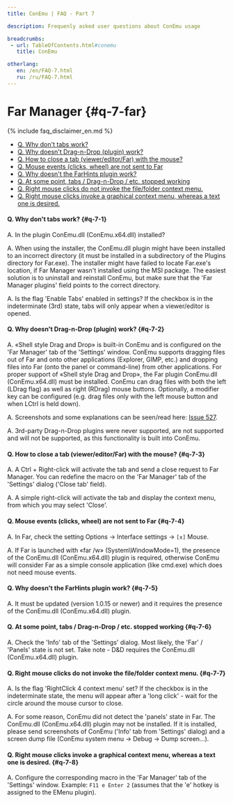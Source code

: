 ```yaml
---
title: ConEmu | FAQ - Part 7

description: Frequenly asked user questions about ConEmu usage

breadcrumbs:
 - url: TableOfContents.html#conemu
   title: ConEmu

otherlang:
   en: /en/FAQ-7.html
   ru: /ru/FAQ-7.html
---
```


# Far Manager  {#q-7-far}

{% include faq_disclaimer_en.md %}

* [Q. Why don't tabs work?](#q-7-1)
* [Q. Why doesn't Drag-n-Drop (plugin) work?](#q-7-2)
* [Q. How to close a tab (viewer/editor/Far) with the mouse?](#q-7-3)
* [Q. Mouse events (clicks, wheel) are not sent to Far](#q-7-4)
* [Q. Why doesn't the FarHints plugin work?](#q-7-5)
* [Q. At some point, tabs / Drag-n-Drop / etc. stopped working](#q-7-6)
* [Q. Right mouse clicks do not invoke the file/folder context menu.](#q-7-7)
* [Q. Right mouse clicks invoke a graphical context menu, whereas a text one is desired.](#q-7-8)





#### Q. Why don't tabs work?   {#q-7-1}

A. In the plugin ConEmu.dll (ConEmu.x64.dll) installed?

A. When using the installer, the ConEmu.dll plugin might have been installed to an incorrect directory (it must be installed in a subdirectory of the Plugins directory for Far.exe). The installer might have failed to locate Far.exe's location, if Far Manager wasn't installed using the MSI package. The easiest solution is to uninstall and reinstall ConEmu, but make sure that the 'Far Manager plugins' field points to the correct directory.

A. Is the flag 'Enable Tabs' enabled in settings? If the checkbox is in the indeterminate (3rd) state, tabs will only appear when a viewer/editor is opened.



#### Q. Why doesn't Drag-n-Drop (plugin) work?   {#q-7-2}

A. «Shell style Drag and Drop» is built-in ConEmu and is configured on the 'Far Manager' tab of the 'Settings' window. ConEmu supports dragging files out of Far and onto other applications (Explorer, GIMP, etc.) and dropping files into Far (onto the panel or command-line) from other applications. For proper support of «Shell style Drag and Drop», the Far plugin ConEmu.dll (ConEmu.x64.dll) must be installed. ConEmu can drag files with both the left (LDrag flag) as well as right (RDrag) mouse buttons. Optionally, a modifier key can be configured (e.g. drag files only with the left mouse button and when LCtrl is held down).

A. Screenshots and some explanations can be seen/read here:
[Issue 527](http://github.com/Maximus5/conemu-old-issues/issues/527).

A. 3rd-party Drag-n-Drop plugins were never supported, are not supported and will not be supported, as this functionality is built into ConEmu.



#### Q. How to close a tab (viewer/editor/Far) with the mouse?   {#q-7-3}

A. A Ctrl + Right-click will activate the tab and send a close request to Far Manager. You can redefine the macro on the 'Far Manager' tab of the 'Settings' dialog ('Close tab' field).

A. A simple right-click will activate the tab and display the context menu, from which you may select 'Close'.



#### Q. Mouse events (clicks, wheel) are not sent to Far   {#q-7-4}

A. In Far, check the setting Options -> Interface settings -> `[x]` Mouse.

A. If Far is launched with «far /w» (System\WindowMode=1), the presence of the ConEmu.dll (ConEmu.x64.dll) plugin is required, otherwise ConEmu will consider Far as a simple console application (like cmd.exe) which does not need mouse events.



#### Q. Why doesn't the FarHints plugin work?   {#q-7-5}

A. It must be updated (version 1.0.15 or newer) and it requires the presence of the ConEmu.dll (ConEmu.x64.dll) plugin.



#### Q. At some point, tabs / Drag-n-Drop / etc. stopped working   {#q-7-6}

A. Check the 'Info' tab of the 'Settings' dialog. Most likely, the 'Far' / 'Panels' state is not set. Take note - D&D requires the ConEmu.dll (ConEmu.x64.dll) plugin.



#### Q. Right mouse clicks do not invoke the file/folder context menu.   {#q-7-7}

A. Is the flag 'RightClick 4 context menu' set? If the checkbox is in the indeterminate state, the menu will appear after a 'long click' - wait for the circle around the mouse cursor to close.

A. For some reason, ConEmu did not detect the 'panels' state in Far. The ConEmu.dll (ConEmu.x64.dll) plugin may not be installed. If it is installed, please send screenshots of ConEmu ('Info' tab from 'Settings' dialog) and a screen dump file (ConEmu system menu -> Debug -> Dump screen...).



#### Q. Right mouse clicks invoke a graphical context menu, whereas a text one is desired.   {#q-7-8}

A. Configure the corresponding macro in the 'Far Manager' tab of the 'Settings' window. Example: `F11 e Enter 2` (assumes that the 'e' hotkey is assigned to the EMenu plugin).
